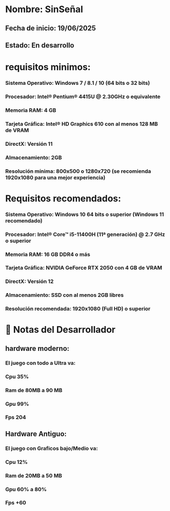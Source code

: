 # Nombre: SinSeñal
## Fecha de inicio: 19/06/2025 
## Estado: En desarrollo 

# requisitos minimos:

### Sistema Operativo: Windows 7 / 8.1 / 10 (64 bits o 32 bits)

### Procesador: Intel® Pentium® 4415U @ 2.30GHz o equivalente

### Memoria RAM: 4 GB

### Tarjeta Gráfica: Intel® HD Graphics 610 con al menos 128 MB de VRAM

### DirectX: Versión 11

### Almacenamiento: 2GB

### Resolución mínima: 800x500 o 1280x720 (se recomienda 1920x1080 para una mejor experiencia)

# Requisitos recomendados:
### Sistema Operativo: Windows 10 64 bits o superior (Windows 11 recomendado)

### Procesador: Intel® Core™ i5-11400H (11ª generación) @ 2.7 GHz o superior

### Memoria RAM: 16 GB DDR4 o más

### Tarjeta Gráfica: NVIDIA GeForce RTX 2050 con 4 GB de VRAM

### DirectX: Versión 12

### Almacenamiento: SSD con al menos 2GB libres

### Resolución recomendada: 1920x1080 (Full HD) o superior




# 📌 Notas del Desarrollador

## hardware moderno:

### El juego con todo a Ultra va:

### Cpu 35%
### Ram de 80MB a 90 MB
### Gpu 99%
### Fps 204

## Hardware Antiguo:

### El juego con Graficos bajo/Medio va:

### Cpu 12%
### Ram de 20MB a 50 MB
### Gpu 60% a 80%
### Fps +60

